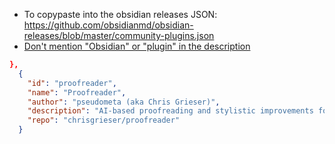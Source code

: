 - To copypaste into the obsidian releases JSON:
  <https://github.com/obsidianmd/obsidian-releases/blob/master/community-plugins.json>
- [Don't mention "Obsidian" or "plugin" in the description](https://docs.obsidian.md/Plugins/Releasing/Submission+requirements+for+plugins#Keep+plugin+descriptions+short+and+simple)

```json
},
  {
    "id": "proofreader",
    "name": "Proofreader",
    "author": "pseudometa (aka Chris Grieser)",
    "description": "AI-based proofreading and stylistic improvements for your writing. Changes are inserted as suggestions directly in the editor, similar to suggested changes in word processing apps.",
    "repo": "chrisgrieser/proofreader"
  }
```
